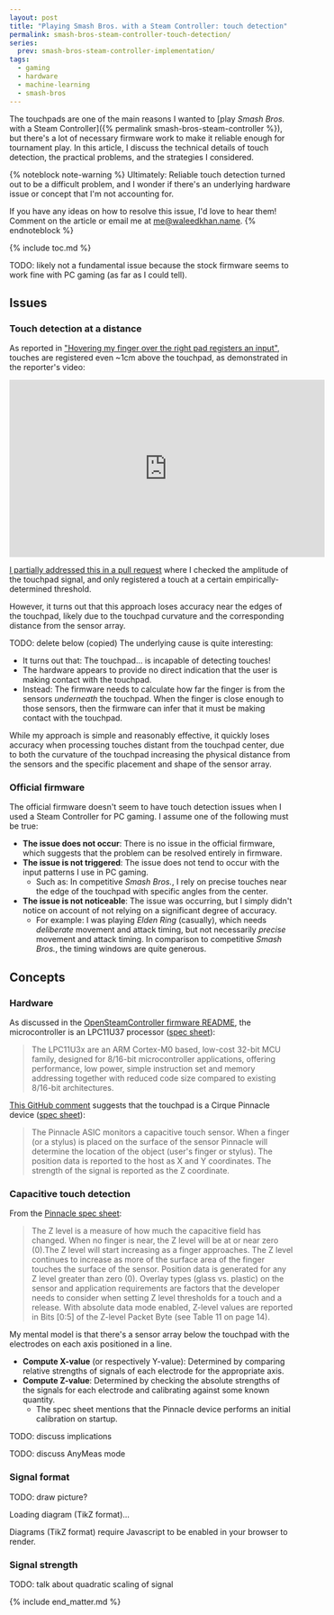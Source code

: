 ```yaml
---
layout: post
title: "Playing Smash Bros. with a Steam Controller: touch detection"
permalink: smash-bros-steam-controller-touch-detection/
series:
  prev: smash-bros-steam-controller-implementation/
tags:
  - gaming
  - hardware
  - machine-learning
  - smash-bros
---
```


The touchpads are one of the main reasons I wanted to [play *Smash Bros.* with a Steam Controller]({% permalink smash-bros-steam-controller %}), but there's a lot of necessary firmware work to make it reliable enough for tournament play. In this article, I discuss the technical details of touch detection, the practical problems, and the strategies I considered.

{% noteblock note-warning %}
<span class="note-tag note-warning">Ultimately:</span> Reliable touch detection turned out to be a difficult problem, and I wonder if there's an underlying hardware issue or concept that I'm not accounting for.

If you have any ideas on how to resolve this issue, I'd love to hear them! Comment on the article or email me at <me@waleedkhan.name>.
{% endnoteblock %}

{% include toc.md %}

TODO: likely not a fundamental issue because the stock firmware seems to work fine with PC gaming (as far as I could tell).

## Issues

### Touch detection at a distance

As reported in ["Hovering my finger over the right pad registers an input"](https://github.com/greggersaurus/OpenSteamController/issues/7), touches are registered even ~1cm above the touchpad, as demonstrated in the reporter's video:

<div class="iframe-container">
<iframe width="560" height="315" src="https://www.youtube-nocookie.com/embed/kDKSPASbD7A?si=oDX6dBsB0ADyUOvJ" title="YouTube video player" frameborder="0" allow="accelerometer; autoplay; clipboard-write; encrypted-media; gyroscope; picture-in-picture; web-share" referrerpolicy="strict-origin-when-cross-origin" allowfullscreen></iframe>
</div>

[I partially addressed this in a pull request](https://github.com/greggersaurus/OpenSteamController/pull/32) where I checked the amplitude of the touchpad signal, and only registered a touch at a certain empirically-determined threshold.

However, it turns out that this approach loses accuracy near the edges of the touchpad, likely due to the touchpad curvature and the corresponding distance from the sensor array.

TODO: delete below (copied)
The underlying cause is quite interesting:

- <span class="note-tag note-info">It turns out that:</span> The touchpad... is incapable of detecting touches!
- The hardware appears to provide no direct indication that the user is making contact with the touchpad.
- <span class="note-tag">Instead:</span> The firmware needs to calculate how far the finger is from the sensors *underneath* the touchpad. When the finger is close enough to those sensors, then the firmware can infer that it must be making contact with the touchpad.

While my approach is simple and reasonably effective, it quickly loses accuracy when processing touches distant from the touchpad center, due to <span class="note-braces"><span class="note-conj">both</span> the curvature of the touchpad increasing the physical distance from the sensors <span class="note-conj">and</span> the specific placement and shape of the sensor array</span>.

### Official firmware

The official firmware doesn't seem to have touch detection issues when I used a Steam Controller for PC gaming. I assume one of the following must be true:

- **The issue does not occur**: There is no issue in the official firmware, which suggests that the problem can be resolved entirely in firmware.
- **The issue is not triggered**: The issue does not tend to occur with the input patterns I use in PC gaming.
  - <span class="note-tag">Such as:</span> In competitive *Smash Bros.*, I rely on precise touches near the edge of the touchpad with specific angles from the center.
- **The issue is not noticeable**: The issue was occurring, but I simply didn't notice on account of not relying on a significant degree of accuracy.
  - <span class="note-tag">For example:</span> I was playing *Elden Ring* (casually), which needs *deliberate* movement and attack timing, but not necessarily *precise* movement and attack timing. In comparison to competitive *Smash Bros.*, the timing windows are quite generous.

## Concepts

### Hardware

As discussed in the [OpenSteamController firmware README](https://github.com/greggersaurus/OpenSteamController/blob/master/Firmware/README.md), the microcontroller is an LPC11U37 processor ([spec sheet](https://www.nxp.com/docs/en/data-sheet/LPC11U3X.pdf)):

> The LPC11U3x are an ARM Cortex-M0 based, low-cost 32-bit MCU family, designed for 8/16-bit microcontroller applications, offering performance, low power, simple instruction set and memory addressing together with reduced code size compared to existing 8/16-bit architectures.

[This GitHub comment](https://github.com/greggersaurus/OpenSteamController/issues/7#issuecomment-611338766) suggests that the touchpad is a Cirque Pinnacle device ([spec sheet](pinnacle-spec-sheet)):

  [pinnacle-spec-sheet]: https://www.dropbox.com/scl/fi/3lzggpbjlffsdet0ug77i/IC-DS-150408-Pinnacle-Specification.pdf?rlkey=wpdi0nfra1y119gz90d1r8cp0&e=1&dl=0

> The Pinnacle ASIC monitors a capacitive touch sensor. When a finger (or a stylus) is placed on the surface of the sensor Pinnacle will determine the location of the object (user's finger or stylus). The position data is reported to the host as X and Y coordinates. The strength of the signal is reported as the Z coordinate.

### Capacitive touch detection

From the [Pinnacle spec sheet][pinnacle-spec-sheet]:

> The Z level is a measure of how much the capacitive field has changed. When no finger is near, the Z level will be at or near zero (0).The Z level will start increasing as a finger approaches. The Z level continues to increase as more of the surface area of the finger touches the surface of the sensor. Position data is generated for any Z level greater than zero (0). Overlay types (glass vs. plastic) on the sensor and application requirements are factors that the developer needs to consider when setting Z level thresholds for a touch and a release. With absolute data mode enabled, Z-level values are reported in Bits [0:5] of the Z-level Packet Byte (see Table 11 on page 14).

My mental model is that there's a sensor array below the touchpad with the electrodes on each axis positioned in a line.

- **Compute X-value** (or respectively Y-value): Determined by comparing relative strengths of signals of each electrode for the appropriate axis.
- **Compute Z-value**: Determined by checking the absolute strengths of the signals for each electrode and calibrating against some known quantity.
  - The spec sheet mentions that the Pinnacle device performs an initial calibration on startup.

TODO: discuss implications

TODO: discuss AnyMeas mode

### Signal format

TODO: draw picture?

<!-- @nocommit: can use https://tikzjax-demo.glitch.me/ as a live demo -->
<!-- @nocommit: vendor scripts and styles: -->
<link rel="stylesheet" type="text/css" href="http://tikzjax.com/v1/fonts.css">
<script src="https://tikzjax.com/v1/tikzjax.js"></script>

<!-- @nocommit: add TikZ block -->
<style type="text/css">
.tikz-diagram {
}
.tikz-diagram div {
  margin-left: auto;
  margin-right: auto;
}
.tikz-loading-text {
  display: none;
}
script[type="text/tikz"] + .tikz-loading-text {
  display: block;
}
</style>
<div class="tikz-diagram">
<script type="text/tikz">
\begin{tikzpicture}[scale=1.5]
\draw[gray] (-2, -2) grid (2, 2);
\draw[blue] (-2, 0) sin (-1, 1) cos (0, 0) sin (1, -1) cos (2, 0);
\begin{scope}[shift={(5,0)}]
\draw[gray] (-2, -2) grid (2, 2);
\draw[blue,rotate=90] (-2, 0) sin (-1, 1) cos (0, 0) sin (1, -1) cos (2, 0);
\end{scope}
\end{tikzpicture}
</script>
<p class="tikz-loading-text">Loading diagram (TikZ format)...</p>
</div>
<noscript>Diagrams (TikZ format) require Javascript to be enabled in your browser to render.</noscript>

### Signal strength

TODO: talk about quadratic scaling of signal

{% include end_matter.md %}
